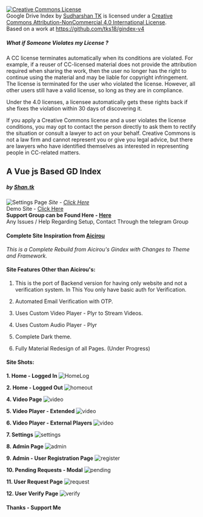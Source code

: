 <a rel="license" href="http://creativecommons.org/licenses/by-nc/4.0/"><img alt="Creative Commons License" style="border-width:0" src="https://i.creativecommons.org/l/by-nc/4.0/88x31.png" /></a><br /><span xmlns:dct="http://purl.org/dc/terms/" href="http://purl.org/dc/dcmitype/InteractiveResource" property="dct:title" rel="dct:type">Google Drive Index</span> by <a xmlns:cc="http://creativecommons.org/ns#" href="https://github.com/tks18" property="cc:attributionName" rel="cc:attributionURL">Sudharshan TK</a> is licensed under a <a rel="license" href="http://creativecommons.org/licenses/by-nc/4.0/">Creative Commons Attribution-NonCommercial 4.0 International License</a>.<br />Based on a work at <a xmlns:dct="http://purl.org/dc/terms/" href="https://github.com/tks18/gindex-v4" rel="dct:source">https://github.com/tks18/gindex-v4</a>

##### What if Someone Violates my License ?

A CC license terminates automatically when its conditions are violated. For example, if a reuser of CC-licensed material does not provide the attribution required when sharing the work, then the user no longer has the right to continue using the material and may be liable for copyright infringement. The license is terminated for the user who violated the license. However, all other users still have a valid license, so long as they are in compliance.

Under the 4.0 licenses, a licensee automatically gets these rights back if she fixes the violation within 30 days of discovering it.

If you apply a Creative Commons license and a user violates the license conditions, you may opt to contact the person directly to ask them to rectify the situation or consult a lawyer to act on your behalf. Creative Commons is not a law firm and cannot represent you or give you legal advice, but there are lawyers who have identified themselves as interested in representing people in CC-related matters.

##  A Vue js Based GD Index
##### by _[Shan.tk](https://github.com/tks18)_
![Settings Page](https://github.com/tks18/gindex-v4/blob/dark-mode-0-1/vuejs/go2index/videoPlayer.jpg?raw=true)
_Site - [Click Here](https://glorytoheaven.tk)_<br>
Demo Site - [Click Here](https://demo.gthu.workers.dev)<br>
**Support Group can be Found Here - [Here](https://t.me/joinchat/LVLR1U5Gs_9lmHGNGqpxIw)**<br>
Any Issues / Help Regarding Setup, Contact Through the telegram Group

#### Complete Site Inspiration from [Aicirou](https://github.com/Aicirou)

*This is a Complete Rebuild from Aicirou's Gindex with Changes to Theme and Framework.*

#### Site Features Other than Aicirou's:

1. This is the port of Backend version for having only website and not a verification system. In This You only have basic auth for Verification.

2. Automated Email Verification with OTP.
3. Uses Custom Video Player - Plyr to Stream Videos.
4. Uses Custom Audio Player - Plyr
5. Complete Dark theme.
6. Fully Material Redesign of all Pages. (Under Progress)

#### Site Shots:
**1. Home - Logged In**
![HomeLog](https://raw.githubusercontent.com/tks18/gindex-v4/dark-mode-0-1/vuejs/go2index/homelogout.jpg)

**2. Home - Logged Out**
![homeout](https://raw.githubusercontent.com/tks18/gindex-v4/dark-mode-0-1/vuejs/go2index/homelogged.jpeg)

**4. Video Page**
![video](https://github.com/tks18/gindex-v4/blob/dark-mode-0-1/vuejs/go2index/videoPlayer.jpg?raw=true)

**5. Video Player - Extended**
![video](https://github.com/tks18/gindex-v4/blob/dark-mode-0-1/vuejs/go2index/videplayer2.jpg?raw=true)

**6. Video Player - External Players**
![video](https://github.com/tks18/gindex-v4/blob/dark-mode-0-1/vuejs/go2index/videoPlayer%20Modal.jpg?raw=true)

**7. Settings**
![settings](https://raw.githubusercontent.com/tks18/gindex-v4/dark-mode-0-1/vuejs/go2index/settings.jpg)

**8. Admin Page**
![admin](https://raw.githubusercontent.com/tks18/gindex-v4/dark-mode-0-1/vuejs/go2index/adminpage.jpg)

**9. Admin - User Registration Page**
![register](https://raw.githubusercontent.com/tks18/gindex-v4/dark-mode-0-1/vuejs/go2index/newuserregister.jpg)

**10. Pending Requests - Modal**
![pending](https://raw.githubusercontent.com/tks18/gindex-v4/dark-mode-0-1/vuejs/go2index/pendinguser.jpeg)

**11. User Request Page**
![request](https://raw.githubusercontent.com/tks18/gindex-v4/dark-mode-0-1/vuejs/go2index/request.jpeg)

**12. User Verify Page**
![verify](https://raw.githubusercontent.com/tks18/gindex-v4/dark-mode-0-1/vuejs/go2index/verify.jpeg)


#### Thanks - Support Me
